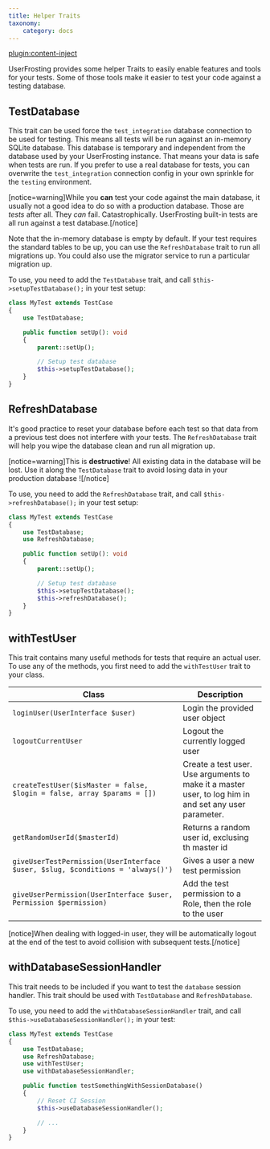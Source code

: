 ```yaml
---
title: Helper Traits
taxonomy:
    category: docs
---
```

[plugin:content-inject](/modular/_update5.0)

UserFrosting provides some helper Traits to easily enable features and tools for your tests. Some of those tools make it easier to test your code against a testing database.

## TestDatabase

This trait can be used force the `test_integration` database connection to be used for testing. This means all tests will be run against an in-memory SQLite database. This database is temporary and independent from the database used by your UserFrosting instance. That means your data is safe when tests are run. If you prefer to use a real database for tests, you can overwrite the `test_integration` connection config in your own sprinkle for the `testing` environment.

[notice=warning]While you **can** test your code against the main database, it usually not a good idea to do so with a production database. Those are _tests_ after all. They _can_ fail. Catastrophically. UserFrosting built-in tests are all run against a test database.[/notice]

Note that the in-memory database is empty by default. If your test requires the standard tables to be up, you can use the `RefreshDatabase` trait to run all migrations up. You could also use the migrator service to run a particular migration up.

To use, you need to add the `TestDatabase` trait, and call `$this->setupTestDatabase();` in your test setup:

```php
class MyTest extends TestCase
{
    use TestDatabase;

    public function setUp(): void
    {
        parent::setUp();

        // Setup test database
        $this->setupTestDatabase();
    }
}
```

## RefreshDatabase

It's good practice to reset your database before each test so that data from a previous test does not interfere with your tests. The `RefreshDatabase` trait will help you wipe the database clean and run all migration up.

[notice=warning]This is **destructive**! All existing data in the database will be lost. Use it along the `TestDatabase` trait to avoid losing data in your production database ![/notice]

To use, you need to add the `RefreshDatabase` trait, and call `$this->refreshDatabase();` in your test setup:

```php
class MyTest extends TestCase
{
    use TestDatabase;
    use RefreshDatabase;

    public function setUp(): void
    {
        parent::setUp();

        // Setup test database
        $this->setupTestDatabase();
        $this->refreshDatabase();
    }
}
```

## withTestUser

This trait contains many useful methods for tests that require an actual user. To use any of the methods, you first need to add the `withTestUser` trait to your class.


| Class                                                                          | Description                                                           |
| ------------------------------------------------------------------------------ | --------------------------------------------------------------------- |
| `loginUser(UserInterface $user)`                                               | Login the provided user object                                        |
| `logoutCurrentUser`                                                            | Logout the currently logged user                                      |
| `createTestUser($isMaster = false, $login = false, array $params = [])`        | Create a test user. Use arguments to make it a master user, to log him in and set any user parameter. |
| `getRandomUserId($masterId)`                                                   | Returns a random user id, exclusing th master id                      |
| `giveUserTestPermission(UserInterface $user, $slug, $conditions = 'always()')` | Gives a user a new test permission                                    |
| `giveUserPermission(UserInterface $user, Permission $permission)`              | Add the test permission to a Role, then the role to the user          |

[notice]When dealing with logged-in user, they will be automatically logout at the end of the test to avoid collision with subsequent tests.[/notice]

## withDatabaseSessionHandler

This trait needs to be included if you want to test the `database` session handler. This trait should be used with `TestDatabase` and `RefreshDatabase`.

To use, you need to add the `withDatabaseSessionHandler` trait, and call `$this->useDatabaseSessionHandler();` in your test:

```php
class MyTest extends TestCase
{
    use TestDatabase;
    use RefreshDatabase;
    use withTestUser;
    use withDatabaseSessionHandler;

    public function testSomethingWithSessionDatabase()
    {
        // Reset CI Session
        $this->useDatabaseSessionHandler();

        // ...
    }
}
```
